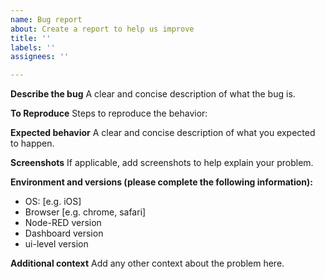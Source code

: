 ```yaml
---
name: Bug report
about: Create a report to help us improve
title: ''
labels: ''
assignees: ''

---
```


**Describe the bug**
A clear and concise description of what the bug is.

**To Reproduce**
Steps to reproduce the behavior:

**Expected behavior**
A clear and concise description of what you expected to happen.

**Screenshots**
If applicable, add screenshots to help explain your problem.

**Environment and versions (please complete the following information):**
 - OS: [e.g. iOS]
 - Browser [e.g. chrome, safari]
 - Node-RED version
 - Dashboard version
 - ui-level version


**Additional context**
Add any other context about the problem here.
